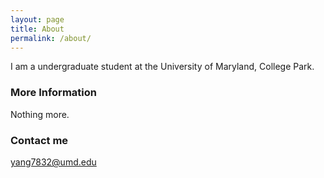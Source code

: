 ```yaml
---
layout: page
title: About
permalink: /about/
---
```


I am a undergraduate student at the University of Maryland, College Park.

### More Information

Nothing more.

### Contact me

[yang7832@umd.edu](mailto:yang7832@umd.edu)